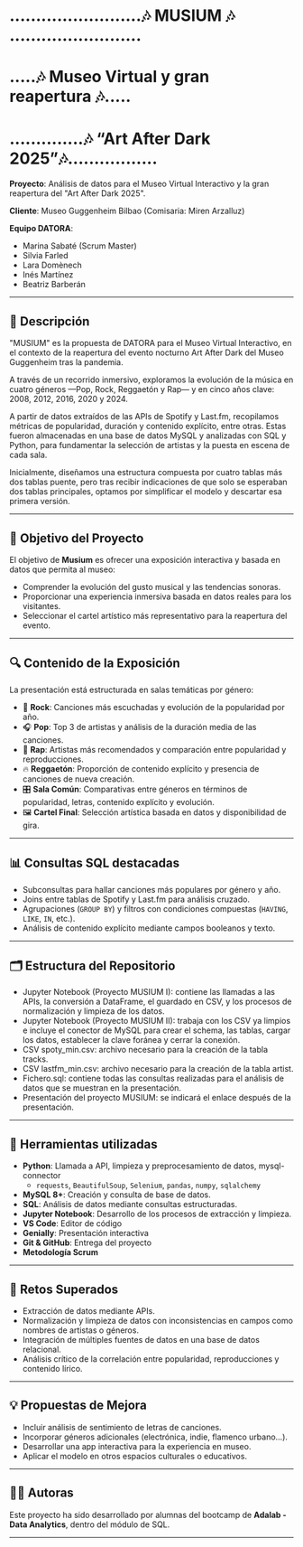 # .........................🎶 MUSIUM 🎶 .........................
# .....🎶 Museo Virtual y gran reapertura 🎶.....
# ..............🎶 “Art After Dark 2025”🎶.................

**Proyecto**: Análisis de datos para el Museo Virtual Interactivo y la gran reapertura del "Art After Dark 2025".     

**Cliente**: Museo Guggenheim Bilbao (Comisaria: Miren Arzalluz)  

**Equipo DATORA**:  
- Marina Sabaté (Scrum Master)  
- Silvia Farled  
- Lara Domènech  
- Inés Martínez  
- Beatriz Barberán  

---

## 📖 Descripción

"MUSIUM" es la propuesta de DATORA para el Museo Virtual Interactivo, en el contexto de la reapertura del evento nocturno Art After Dark del Museo Guggenheim tras la pandemia.  
 
A través de un recorrido inmersivo, exploramos la evolución de la música en cuatro géneros —Pop, Rock, Reggaetón y Rap— y en cinco años clave: 2008, 2012, 2016, 2020 y 2024.  
  
A partir de datos extraídos de las APIs de Spotify y Last.fm, recopilamos métricas de popularidad, duración y contenido explícito, entre otras. Estas fueron almacenadas en una base de datos MySQL y analizadas con SQL y Python, para fundamentar la selección de artistas y la puesta en escena de cada sala.  
  
Inicialmente, diseñamos una estructura compuesta por cuatro tablas más dos tablas puente, pero tras recibir indicaciones de que solo se esperaban dos tablas principales, optamos por simplificar el modelo y descartar esa primera versión.  

---

## 📌 Objetivo del Proyecto

El objetivo de **Musium** es ofrecer una exposición interactiva y basada en datos que permita al museo:

- Comprender la evolución del gusto musical y las tendencias sonoras.
- Proporcionar una experiencia inmersiva basada en datos reales para los visitantes.
- Seleccionar el cartel artístico más representativo para la reapertura del evento.


---

## 🔍 Contenido de la Exposición

La presentación está estructurada en salas temáticas por género:

- 🎸 **Rock**: Canciones más escuchadas y evolución de la popularidad por año.
- 🎧 **Pop**: Top 3 de artistas y análisis de la duración media de las canciones.
- 🎤 **Rap**: Artistas más recomendados y comparación entre popularidad y reproducciones.
- 🔥 **Reggaetón**: Proporción de contenido explícito y presencia de canciones de nueva creación.
- 🎛️ **Sala Común**: Comparativas entre géneros en términos de popularidad, letras, contenido explícito y evolución.
- 🖼️ **Cartel Final**: Selección artística basada en datos y disponibilidad de gira.

---

## 📊 Consultas SQL destacadas

- Subconsultas para hallar canciones más populares por género y año.
- Joins entre tablas de Spotify y Last.fm para análisis cruzado.
- Agrupaciones (`GROUP BY`) y filtros con condiciones compuestas (`HAVING`, `LIKE`, `IN`, etc.).
- Análisis de contenido explícito mediante campos booleanos y texto.

---

## 🗂️ Estructura del Repositorio
  
- Jupyter Notebook (Proyecto MUSIUM I): contiene las llamadas a las APIs, la conversión a DataFrame, el guardado en CSV, y los procesos de normalización y limpieza de los datos.
- Jupyter Notebook (Proyecto MUSIUM II): trabaja con los CSV ya limpios e incluye el conector de MySQL para crear el schema, las tablas, cargar los datos, establecer la clave foránea y cerrar la conexión.
- CSV spoty_min.csv: archivo necesario para la creación de la tabla tracks.
- CSV lastfm_min.csv: archivo necesario para la creación de la tabla artist.
- Fichero.sql: contiene todas las consultas realizadas para el análisis de datos que se muestran en la presentación.
- Presentación del proyecto MUSIUM: se indicará el enlace después de la presentación. 

---

## 🔧 Herramientas utilizadas

- **Python**: Llamada a API, limpieza y preprocesamiento de datos, mysql-connector
  - `requests`, `BeautifulSoup`, `Selenium`, `pandas`, `numpy`, `sqlalchemy`
- **MySQL 8+**: Creación y consulta de base de datos.
- **SQL**: Análisis de datos mediante consultas estructuradas.
- **Jupyter Notebook**: Desarrollo de los procesos de extracción y limpieza.
- **VS Code**: Editor de código
- **Genially**: Presentación interactiva
- **Git & GitHub**: Entrega del proyecto
- **Metodología Scrum**

---

## 🚀 Retos Superados

- Extracción de datos mediante APIs.
- Normalización y limpieza de datos con inconsistencias en campos como nombres de artistas o géneros.
- Integración de múltiples fuentes de datos en una base de datos relacional.
- Análisis crítico de la correlación entre popularidad, reproducciones y contenido lírico.

---

## 💡 Propuestas de Mejora

- Incluir análisis de sentimiento de letras de canciones.
- Incorporar géneros adicionales (electrónica, indie, flamenco urbano…).
- Desarrollar una app interactiva para la experiencia en museo.
- Aplicar el modelo en otros espacios culturales o educativos.

---

## 🧑‍💻 Autoras

Este proyecto ha sido desarrollado por alumnas del bootcamp de **Adalab - Data Analytics**, dentro del módulo de SQL.

---